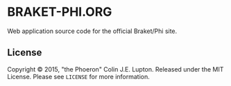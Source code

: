 # BRAKET-PHI.ORG

Web application source code for the official Braket/Phi site.

## License

Copyright &copy; 2015, "the Phoeron" Colin J.E. Lupton. Released under the MIT License.  Please see `LICENSE` for more information.
